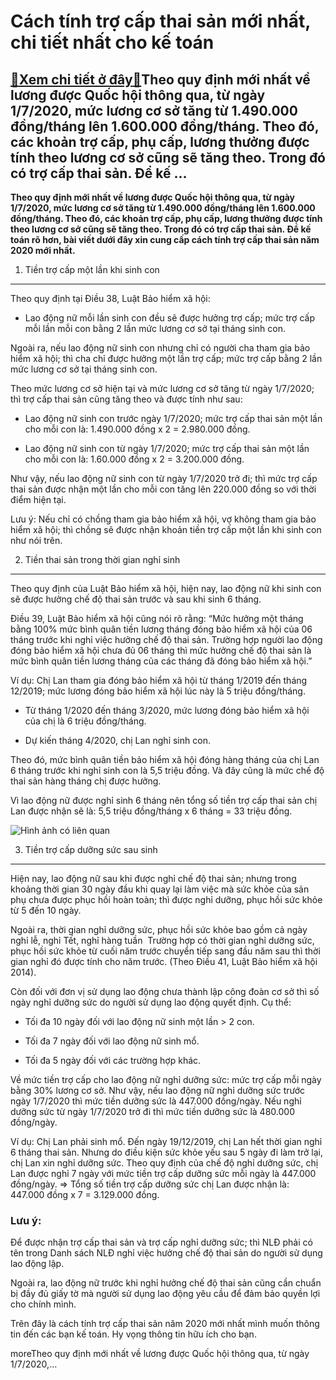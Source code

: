 Cách tính trợ cấp thai sản mới nhất, chi tiết nhất cho kế toán
==============================================================

[:gift:Xem chi tiết ở đây:gift:](https://hddtvn.com/cach-tinh-tro-cap-thai-san-moi-nhat-chi-tiet-nhat-cho-ke-toan/)Theo quy định mới nhất về lương được Quốc hội thông qua, từ ngày 1/7/2020, mức lương cơ sở tăng từ 1.490.000 đồng/tháng lên 1.600.000 đồng/tháng. Theo đó, các khoản trợ cấp, phụ cấp, lương thưởng được tính theo lương cơ sở cũng sẽ tăng theo. Trong đó có trợ cấp thai sản. Để kế …
---------------------------------------------------------------------------------------------------------------------------------------------------------------------------------------------------------------------------------------------------------------------------------------

**Theo quy định mới nhất về lương được Quốc hội thông qua, từ ngày 1/7/2020, mức lương cơ sở tăng từ 1.490.000 đồng/tháng lên 1.600.000 đồng/tháng. Theo đó, các khoản trợ cấp, phụ cấp, lương thưởng được tính theo lương cơ sở cũng sẽ tăng theo. Trong đó có trợ cấp thai sản. Để kế toán rõ hơn, bài viết dưới đây xin cung cấp cách tính trợ cấp thai sản năm 2020 mới nhất.**


1. Tiền trợ cấp một lần khi sinh con
------------------------------------


Theo quy định tại Điều 38, Luật Bảo hiểm xã hội:




* Lao động nữ mỗi lần sinh con đều sẽ được hưởng trợ cấp; mức trợ cấp mỗi lần mỗi con bằng 2 lần mức lương cơ sở tại tháng sinh con.



Ngoài ra, nếu lao động nữ sinh con nhưng chỉ có người cha tham gia bảo hiểm xã hội; thì cha chỉ được hưởng một lần trợ cấp; mức trợ cấp bằng 2 lần mức lương cơ sở tại tháng sinh con.


Theo mức lương cơ sở hiện tại và mức lương cơ sở tăng từ ngày 1/7/2020; thì trợ cấp thai sản cũng tăng theo và được tính như sau:




* Lao động nữ sinh con trước ngày 1/7/2020; mức trợ cấp thai sản một lần cho mỗi con là: 1.490.000 đồng x 2 = 2.980.000 đồng.

* Lao động nữ sinh con từ ngày 1/7/2020; mức trợ cấp thai sản một lần cho mỗi con là: 1.60.000 đồng x 2 = 3.200.000 đồng.



Như vậy, nếu lao động nữ sinh con từ ngày 1/7/2020 trở đi; thì mức trợ cấp thai sản được nhận một lần cho mỗi con tăng lên 220.000 đồng so với thời điểm hiện tại.


Lưu ý: Nếu chỉ có chồng tham gia bảo hiểm xã hội, vợ không tham gia bảo hiểm xã hội; thì chồng sẽ được nhận khoản tiền trợ cấp một lần khi sinh con như nói trên.


2. Tiền thai sản trong thời gian nghỉ sinh
------------------------------------------


Theo quy định của Luật Bảo hiểm xã hội, hiện nay, lao động nữ khi sinh con sẽ được hưởng chế độ thai sản trước và sau khi sinh 6 tháng.


Điều 39, Luật Bảo hiểm xã hội cũng nói rõ rằng: “Mức hưởng một tháng bằng 100% mức bình quân tiền lương tháng đóng bảo hiểm xã hội của 06 tháng trước khi nghỉ việc hưởng chế độ thai sản. Trường hợp người lao động đóng bảo hiểm xã hội chưa đủ 06 tháng thì mức hưởng chế độ thai sản là mức bình quân tiền lương tháng của các tháng đã đóng bảo hiểm xã hội.”


Ví dụ: Chị Lan tham gia đóng bảo hiểm xã hội từ tháng 1/2019 đến tháng 12/2019; mức lương đóng bảo hiểm xã hội lúc này là 5 triệu đồng/tháng.




* Từ tháng 1/2020 đến tháng 3/2020, mức lương đóng bảo hiểm xã hội của chị là 6 triệu đồng/tháng.

* Dự kiến tháng 4/2020, chị Lan nghỉ sinh con.



Theo đó, mức bình quân tiền bảo hiểm xã hội đóng hàng tháng của chị Lan 6 tháng trước khi nghỉ sinh con là 5,5 triệu đồng. Và đây cũng là mức chế độ thai sản hàng tháng chị được hưởng.


Vì lao động nữ được nghỉ sinh 6 tháng nên tổng số tiền trợ cấp thai sản chị Lan được nhận sẽ là: 5,5 triệu đồng/tháng x 6 tháng = 33 triệu đồng.


![Hình ảnh có liên quan](https://hddtvn.com/wp-content/uploads/2021/01/nhung-quyen-loi-hop-phap-ma-nguoi-phu-nu-mang-thai-duoc-huong-la-gi-1-tieudungplus-crop.jpg)


3. Tiền trợ cấp dưỡng sức sau sinh
----------------------------------


Hiện nay, lao động nữ sau khi được nghỉ chế độ thai sản; nhưng trong khoảng thời gian 30 ngày đầu khi quay lại làm việc mà sức khỏe của sản phụ chưa được phục hồi hoàn toàn; thì được nghỉ dưỡng, phục hồi sức khỏe từ 5 đến 10 ngày.


Ngoài ra, thời gian nghỉ dưỡng sức, phục hồi sức khỏe bao gồm cả ngày nghỉ lễ, nghỉ Tết, nghỉ hàng tuần  Trường hợp có thời gian nghỉ dưỡng sức, phục hồi sức khỏe từ cuối năm trước chuyển tiếp sang đầu năm sau thì thời gian nghỉ đó được tính cho năm trước. (Theo Điều 41, Luật Bảo hiểm xã hội 2014).


Còn đối với đơn vị sử dụng lao động chưa thành lập công đoàn cơ sở thì số ngày nghỉ dưỡng sức do người sử dụng lao động quyết định. Cụ thể:




* Tối đa 10 ngày đối với lao động nữ sinh một lần > 2 con.

* Tối đa 7 ngày đối với lao động nữ sinh mổ.

* Tối đa 5 ngày đối với các trường hợp khác.



Về mức tiền trợ cấp cho lao động nữ nghỉ dưỡng sức: mức trợ cấp mỗi ngày bằng 30% lương cơ sở. Như vậy, nếu lao động nữ nghỉ dưỡng sức trước ngày 1/7/2020 thì mức tiền dưỡng sức là 447.000 đồng/ngày. Nếu nghỉ dưỡng sức từ ngày 1/7/2020 trở đi thì mức tiền dưỡng sức là 480.000 đồng/ngày.


Ví dụ: Chị Lan phải sinh mổ. Đến ngày 19/12/2019, chị Lan hết thời gian nghỉ 6 tháng thai sản. Nhưng do điều kiện sức khỏe yếu sau 5 ngày đi làm trở lại, chị Lan xin nghỉ dưỡng sức. Theo quy định của chế độ nghỉ dưỡng sức, chị Lan được nghỉ 7 ngày với mức tiền trợ cấp dưỡng sức mỗi ngày là 447.000 đồng/ngày. => Tổng số tiền trợ cấp dưỡng sức chị Lan được nhận là: 447.000 đồng x 7 = 3.129.000 đồng.


### Lưu ý:


Để được nhận trợ cấp thai sản và trợ cấp nghỉ dưỡng sức; thì NLĐ phải có tên trong Danh sách NLĐ nghỉ việc hưởng chế độ thai sản do người sử dụng lao động lập.


Ngoài ra, lao động nữ trước khi nghỉ hưởng chế độ thai sản cũng cần chuẩn bị đầy đủ giấy tờ mà người sử dụng lao động yêu cầu để đảm bảo quyền lợi cho chính mình.


Trên đây là cách tính trợ cấp thai sản năm 2020 mới nhất mình muốn thông tin đến các bạn kế toán. Hy vọng thông tin hữu ích cho bạn.



moreTheo quy định mới nhất về lương được Quốc hội thông qua, từ ngày 1/7/2020,…

